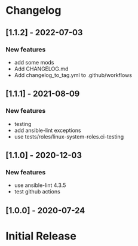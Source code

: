 Changelog
=========

[1.1.2] - 2022-07-03
--------------------

### New features

- add some mods
- Add CHANGELOG.md
- Add changelog_to_tag.yml to .github/workflows

[1.1.1] - 2021-08-09
--------------------

### New features

- testing
- add ansible-lint exceptions
- use tests/roles/linux-system-roles.ci-testing

[1.1.0] - 2020-12-03
--------------------

### New features

- use ansible-lint 4.3.5
- test github actions

[1.0.0] - 2020-07-24
--------------------

# Initial Release
